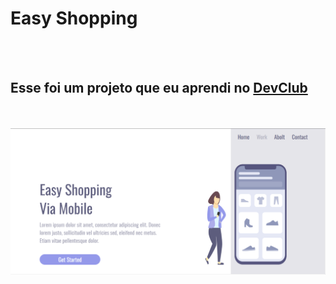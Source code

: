 <h1>Easy Shopping</h1>
<br>
<br>
<h2>Esse foi um projeto que eu aprendi no <a href="https://rodolfomori.com.br/devclub">DevClub</a></h2>
<br>
<br>
<img src="https://github.com/samukanm/Easy-Shopping/blob/main/img/print-site.PNG?raw=true">
